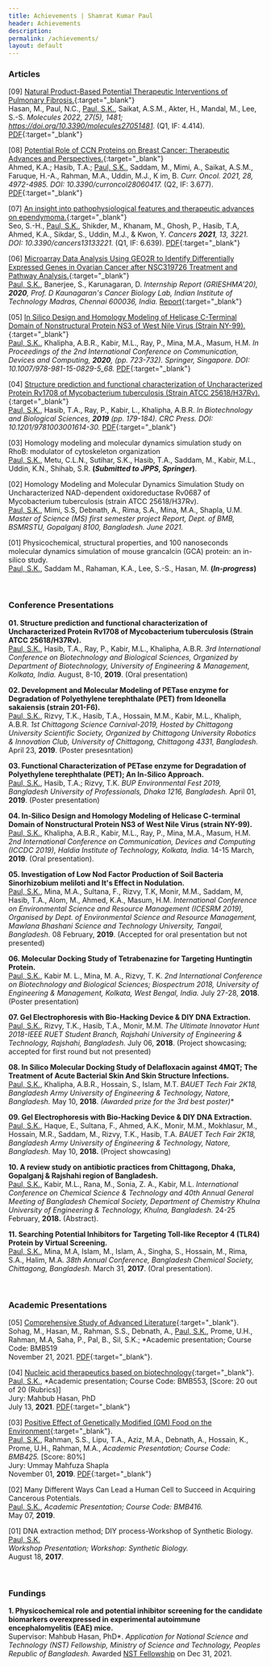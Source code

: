 ```yaml
---
title: Achievements | Shamrat Kumar Paul
header: Achievements
description:
permalink: /achievements/
layout: default
---
```

### Articles


[09] [Natural Product-Based Potential Therapeutic Interventions of Pulmonary Fibrosis.](https://www.mdpi.com/1420-3049/27/5/1481){:target="\_blank"} <br>
Hasan, M., Paul, N.C., <u>Paul, S.K.</u>, Saikat, A.S.M., Akter, H., Mandal, M., Lee, S.-S. *Molecules 2022, 27(5), 1481; https://doi.org/10.3390/molecules27051481.* (Q1, IF: 4.414).
[PDF](/assets/articles/2022-02-22-IPF.pdf){:target="\_blank"}<br>


[08] [Potential Role of CCN Proteins on Breast Cancer: Therapeutic Advances and Perspectives.](https://www.mdpi.com/1718-7729/28/6/417){:target="\_blank"} <br>
Ahmed, K.A.; Hasib, T.A.; <u>Paul, S.K.</u>, Saddam, M., Mimi, A., Saikat, A.S.M., Faruque, H.-A., Rahman, M.A., Uddin, M.J., K im, B. *Curr. Oncol. 2021, 28, 4972-4985. DOI: 10.3390/curroncol28060417.* (Q2, IF: 3.677).
[PDF](/assets/articles/2021-11-CCN.pdf){:target="\_blank"}<br>

[07] [An insight into pathophysiological features and therapeutic advances on ependymoma.](https://www.mdpi.com/2072-6694/13/13/3221){:target="\_blank"} <br>
Seo, S.-H., <u>Paul, S.K.</u>, Shikder, M., Khanam, M., Ghosh, P., Hasib, T.A, Ahmed, K.A., Sikdar, S., Uddin, M.J., & Kwon, Y. *Cancers **2021**, 13, 3221. DOI: 10.3390/cancers13133221.* (Q1, IF: 6.639).
[PDF](/assets/articles/2021-06-EPENDYMOMA.pdf){:target="\_blank"}<br>

[06] [Microarray Data Analysis Using GEO2R to Identify Differentially Expressed Genes in Ovarian Cancer after NSC319726 Treatment and Pathway Analysis.](https://www.researchgate.net/publication/349832074_Microarray_Data_Analysis_Using_GEO2R_to_Identify_Differentially_Expressed_Genes_in_Ovarian_Cancer_after_NSC319726_Treatment_and_Pathway_Analysis){:target="\_blank"} <br>
<u>Paul, S.K.</u>, Banerjee, S., Karunagaran, D.
*Internship Report (GRIESHMA'20), **2020**, Prof. D Kaunagaran's Cancer Biology Lab, Indian Institute of Technology Madras, Chennai 600036, India.*
[Report](https://www.researchgate.net/publication/349832074_Microarray_Data_Analysis_Using_GEO2R_to_Identify_Differentially_Expressed_Genes_in_Ovarian_Cancer_after_NSC319726_Treatment_and_Pathway_Analysis){:target="\_blank"}
<!--[PDF](/achievementfiles/publishedarticles/Microarray Data Analysis Using GEO2R to Identify Differentially Expressed Genes in Ovarian Cancer after NSC319726 Treatment and Pathway Analysis.pdf)-->

[05] [In Silico Design and Homology Modeling of Helicase C-Terminal Domain of Nonstructural Protein NS3 of West Nile Virus (Strain NY-99).](https://link.springer.com/chapter/10.1007/978-981-15-0829-5_68){:target="\_blank"} <br>
<u>Paul, S.K.</u>, Khalipha, A.B.R., Kabir, M.L., Ray, P., Mina, M.A., Masum, H.M.
*In Proceedings of the 2nd International Conference on Communication, Devices and Computing, **2020**, (pp. 723-732). Springer, Singapore. DOI: 10.1007/978-981-15-0829-5_68.*
[PDF](/assets/articles/2019-12-WNV.pdf){:target="\_blank"}

[04] [Structure prediction and functional characterization of Uncharacterized Protein Rv1708 of Mycobacterium tuberculosis (Strain ATCC 25618/H37Rv).](https://www.taylorfrancis.com/chapters/edit/10.1201/9781003001614-30/structure-prediction-functional-characterization-uncharacterized-protein-rv1708-mycobacterium-tuberculosis-strain-atcc-25618-h37rv-shamrat-kumar-paul-tasnin-al-hasib-pranta-ray-lutful-kabir-abul-bashar-ripon-khalipha){:target="\_blank"} <br>
<u>Paul, S.K.</u>, Hasib, T.A., Ray, P., Kabir, L., Khalipha, A.B.R.
*In Biotechnology and Biological Sciences, **2019** (pp. 179-184). CRC Press. DOI: 10.1201/9781003001614-30.* 
[PDF](/assets/articles/2019-11-MTB-BIOSPECTRUM.pdf){:target="\_blank"}<br>

[03] Homology modeling and molecular dynamics simulation study on RhoB: modulator of cytoskeleton organization <br>
<u>Paul, S.K.</u>, Metu, C.L.N., Sutihar, S.K., Hasib, T.A., Saddam, M., Kabir, M.L., Uddin, K.N., Shihab, S.R.
**(*Submitted to JPPS, Springer*)**.
<!-- [Last updated; Jul 05, 2021; v18.5](/achievementfiles/inprogress/mapk-Jul5-V18.5.pdf) -->

[02] Homology Modeling and Molecular Dynamics Simulation Study on Uncharacterized NAD-dependent oxidoreductase Rv0687 of Mycobacterium tuberculosis (strain ATCC 25618/H37Rv). <br>
<u>Paul, S.K.</u>, Mimi, S.S, Debnath, A., Rima, S.A., Mina, M.A., Shapla, U.M.
*Master of Science (MS) first semester project Report, Dept. of BMB, BSMRSTU, Gopalganj 8100, Bangladesh. June 2021.*
<!-- [Last updated; Feb 04, 2021; v1.0](/achievementfiles/inprogress/P9WGS7-feb4-V1.pdf)-->

[01] Physicochemical, structural properties, and 100 nanoseconds molecular dynamics simulation of mouse grancalcin (GCA) protein: an in-silico study. <br>
<u>Paul, S.K.</u>, Saddam M., Rahaman, K.A., Lee, S.-S., Hasan, M. 
**(*In-progress*)**
<!-- [Last updated; June 25, 2021; v3.0](/achievementfiles/inprogress/structural studies on-Q8VC88_1k94-june25--v3.pdf) -->



<!--**In Silico Molecular Docking and Density Functional Studies on Fenofibrate and its Derivatives Against 5AZT in the Treatment of Cardiovascular Disease**
Abul Bashar Ripon Khalipha*, Shamrat Kumar Paul, Mohammad Solaiman Hossain, Pranta Ray, Md Lutful Kabir
International Journal of Evergreen Scientific Research Research Paper Vol.01, Issue 01, pp.1-14 (2020)<br>
[PDF](/achievementfiles/publishedarticles/MSFenofibrater.pdf) -->

<!--**CCN family proteins in tumorigenesis and cancer**
Pranta Ray, Pushpendu Malakar, Shamrat Kumar Paul, Mohammad Torequl Islam*<br>
K-publishers, 2020<br>
<!-- [PDF](/achievementfiles/publishedarticles/7001-DONE.pdf) -->

<!--**In Silico Molecular Docking Study of Delafloxacin against 4MQT for the Treatment of Acute Bacterial Skin and Skin Structure Infections**
Shamrat Kumar Paul, Pranta Ray, Mohammad Solaiman Hossain, Abul Bashar Ripon Khalipha, Mohammad Torequl Islam
Int. J. Biopro. Biotechnol. Advance 5 (1), 144-150 2019<br>
[PDF](/achievementfiles/publishedarticles/Delafloxacin-2019.pdf) -->

<br>

### Conference Presentations

**01. Structure prediction and functional characterization of Uncharacterized Protein Rv1708 of Mycobacterium tuberculosis (Strain ATCC 25618/H37Rv).** <br>
<u>Paul, S.K.</u>, Hasib, T.A., Ray, P., Kabir, M.L., Khalipha, A.B.R.
*3rd International Conference on Biotechnology and Biological Sciences, 
Organized by Department of Biotechnology, University of Engineering & Management, 
Kolkata, India.*
August, 8-10, **2019**.
(Oral presentation)

**02. Development and Molecular Modeling of PETase enzyme for Degradation of Polyethylene terephthalate (PET) from Ideonella sakaiensis (strain 201-F6).** <br>
<u>Paul, S.K.</u>, Rizvy, T.K., Hasib, T.A., Hossain, M.M., Kabir, M.L., Khaliph, A.B.R.
*1st Chittagong Science Carnival-2019, Hosted by Chittagong University Scientific Society,
Organized by Chittagong University Robotics & Innovation Club, 
University of Chittagong, Chittagong 4331, Bangladesh.*
April 23, **2019**.
(Poster presesntation)

**03. Functional Characterization of PETase enzyme for Degradation of Polyethylene terephthalate (PET); An In-Silico Approach.** <br>
<u>Paul, S.K.</u>, Hasib, T.A.; Rizvy, T.K.
*BUP Environmental Fest 2019, 
Bangladesh University of Professionals, 
Dhaka 1216, Bangladesh.*
April 01, **2019**. 
(Poster presentation)

**04. In-Silico Design and Homology Modeling of Helicase C-terminal Domain of Nonstructural Protein NS3 of West Nile Virus (strain NY-99).** <br>
<u>Paul, S.K.</u>, Khalipha, A.B.R., Kabir, M.L., Ray, P., Mina, M.A., Masum, H.M.
*2nd International Conference on Communication, Devices and Computing (ICCDC 2019), 
Haldia Institute of Technology, 
Kolkata, India.*
14-15 March, **2019**.
(Oral presentation).

**05. Investigation of Low Nod Factor Production of Soil Bacteria Sinorhizobium meliloti and It's Effect in Nodulation.** <br>
<u>Paul, S.K.</u>, Mina, M.A., Sultana, F., Rizvy, T.K, Monir, M.M., Saddam, M, Hasib, T.A., Alom, M., Ahmed, K.A., Masum, H.M.
*International Conference on Environmental Science and Resource Management (ICESRM 2019),
Organised by Dept. of Environmental Science and Resource Management, 
Mawlana Bhashani Science and Technology University, 
Tangail, Bangladesh.*
08 February, **2019**.
(Accepted for oral presentation but not presented)

**06. Molecular Docking Study of Tetrabenazine for Targeting Huntingtin Protein.** <br>
<u>Paul, S.K.</u>, Kabir M. L., Mina, M. A., Rizvy, T. K.
*2nd International Conference on Biotechnology and Biological Sciences; Biospectrum 2018,
University of Engineering & Management, Kolkata, 
West Bengal, India.*
July 27-28, **2018**.
(Poster presentation)

**07. Gel Electrophoresis with Bio-Hacking Device & DIY DNA Extraction.** <br>
<u>Paul, S.K.</u>, Rizvy, T.K., Hasib, T.A., Monir, M.M.
*The Ultimate Innovator Hunt 2018-IEEE RUET Student Branch, 
Rajshahi University of Engineering & Technology, 
Rajshahi, Bangladesh.*
July 06, **2018**.
(Project showcasing; accepted for first round but not presented)


**08. In Silico Molecular Docking  Study of Delafloxacin against 4MQT; The Treatment of  Acute Bacterial Skin And Skin Structure Infections.** <br>
<u>Paul, S.K.</u>, Khalipha, A.B.R., Hossain, S., Islam, M.T.
*BAUET Tech Fair 2K18, 
Bangladesh Army University of Engineering & Technology, 
Natore, Bangladesh.*
May 10, **2018**.
**(Awarded prize for the 3rd best poster*)**

**09. Gel Electrophoresis with Bio-Hacking Device & DIY DNA Extraction.** <br>
<u>Paul, S.K.</u>, Haque, E., Sultana, F.,  Ahmed, A.K., Monir, M.M., Mokhlasur, M., Hossain, M.R., Saddam, M., Rizvy, T.K., Hasib, T.A.
*BAUET Tech Fair 2K18, 
Bangladesh Army University of Engineering & Technology, 
Natore, Bangladesh.*
May 10, **2018.**
(Project showcasing)

**10. A review study on antibiotic practices from Chittagong, Dhaka, Gopalganj & Rajshahi region of Bangladesh.** <br>
<u>Paul, S.K.</u>, Kabir, M.L., Rana, M., Sonia, Z. A., Kabir, M.L.
*International Conference on Chemical Science & Technology and 
40th Annual General Meeting of Bangladesh Chemical Society,
Department of Chemistry Khulna University of Engineering & Technology, 
Khulna, Bangladesh.*
24-25 February, **2018.** 
(Abstract).


**11. Searching Potential Inhibitors for Targeting Toll-like Receptor 4 (TLR4) Protein by Virtual Screening.**<br>
<u>Paul, S.K.</u>, Mina, M.A, Islam, M., Islam, A., Singha, S., Hossain, M., Rima, S.A., Halim, M.A.
*38th Annual Conference, Bangladesh Chemical Society, 
Chittagong, Bangladesh.*
March 31, **2017**.
(Oral presentation).


<br>

### Academic Presentations

[05] [Comprehensive Study of Advanced Literature](/assets/academic-presentations/bmb519-presentation_edit5-final-nov20-2021-11.30pm.pdf){:target="\_blank"}. <br>
Sohag, M., Hasan, M., Rahman, S.S., Debnath, A., <u>Paul, S.K.</u>, Prome, U.H., Rahman, M.A, Saha, P., Pal, B., Sil, S.K.;
*Academic presentation; Course Code: BMB519 <br>
November 21, 2021. [PDF](/assets/academic-presentations/bmb519-presentation_edit5-final-nov20-2021-11.30pm.pdf){:target="\_blank"}.

[04] [Nucleic acid therapeutics based on biotechnology](/assets/academic-presentations/20151216025-Shamrat-Kumar-Paul-Nucleic-acid-therapeutics-based-on-biotechnology-jul13-2021.pdf){:target="\_blank"}. <br>
<u>Paul, S.K.</u>,
*Academic presentation; Course Code: BMB553, [Score: 20 out of 20 (Rubrics)]<br>
Jury: Mahbub Hasan, PhD <br>
July 13, **2021**. [PDF](/assets/academic-presentations/20151216025-Shamrat-Kumar-Paul-Nucleic-acid-therapeutics-based-on-biotechnology-jul13-2021.pdf){:target="\_blank"}


[03] [Positive Effect of Genetically Modified (GM) Food on the Environment](/assets/academic-presentations/bmb425-presentation-nov01-2019.pdf){:target="\_blank"}. <br>
<u>Paul, S.K.</u>, Rahman, S.S., Lipu, T.A., Aziz, M.A., Debnath, A., Hossain, K., Prome, U.H., Rahman, M.A.,
*Academic Presentation; Course Code: BMB425.* [Score: 80%] <br>
Jury: Ummay Mahfuza Shapla <br>
November 01, **2019**. [PDF](/assets/academic-presentations/bmb425-presentation-nov01-2019.pdf){:target="\_blank"}


[02] Many Different Ways Can Lead a Human Cell to Succeed in Acquiring Cancerous Potentials. <br>
<u>Paul, S.K.</u>,
*Academic Presentation; Course Code: BMB416.* <br>
May 07, **2019**.


[01] DNA extraction method; DIY process-Workshop of Synthetic Biology. <br>
<u>Paul, S.K.</u> <br>
*Workshop Presentation; Workshop: Synthetic Biology.* <br>
August 18, **2017**.


<br>

### Fundings

**1. Physicochemical role and potential inhibitor screening for the candidate biomarkers overexpressed in experimental autoimmune encephalomyelitis (EAE) mice.** <br>
Supervisor: Mahbub Hasan, PhD*.
*Application for National Science and Technology (NST) Fellowship, 
Ministry of Science and Technology, Peoples Republic of Bangladesh.*
Awarded [NST Fellowship](https://most.portal.gov.bd/sites/default/files/files/most.portal.gov.bd/npfblock//%E0%A6%AC%E0%A6%BF%E0%A6%9C%E0%A7%8D%E0%A6%9E%E0%A6%BE%E0%A6%A8%20%E0%A6%93%20%20%E0%A6%9A%E0%A6%BF%E0%A6%95%E0%A6%BF%E0%A7%8E%E0%A6%B8%E0%A6%BE%20%E0%A6%AC%E0%A6%BF%E0%A6%9C%E0%A7%8D%E0%A6%9E%E0%A6%BE%E0%A6%A8%20%E0%A6%97%E0%A7%8D%E0%A6%B0%E0%A7%81%E0%A6%AA.pdf) on Dec 31, 2021.